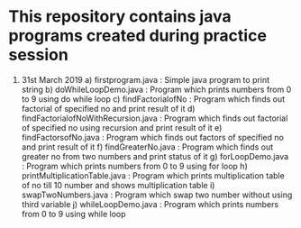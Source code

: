 # This repository contains java programs created during practice session

1) 31st March 2019 
   a) firstprogram.java : Simple java program to print string
   b) doWhileLoopDemo.java : Program which prints numbers from 0 to 9 using do while loop
   c) findFactorialofNo : Program which finds out factorial of specified no and print result of it
   d) findFactorialofNoWithRecursion.java : Program which finds out factorial of specified no using recursion and print result of it
   e) findFactorsofNo.java : Program which finds out factors of specified no and print result of it
   f) findGreaterNo.java : Program which finds out greater no from two numbers and print status of it
   g) forLoopDemo.java : Program which prints numbers from 0 to 9 using for loop
   h) printMultiplicationTable.java : Program which prints multiplication table of no till 10 number and shows multiplication table
   i) swapTwoNumbers.java : Program which swap two number without using third variable
   j) whileLoopDemo.java : Program which prints numbers from 0 to 9 using while loop
